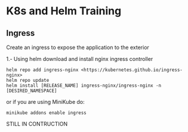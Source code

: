 # K8s and Helm Training

## Ingress

Create an ingress to expose the application to the exterior

1.- Using helm download and install nginx ingress controller

    helm repo add ingress-nginx <https://kubernetes.github.io/ingress-nginx>
    helm repo update
    helm install [RELEASE_NAME] ingress-nginx/ingress-nginx -n [DESIRED_NAMESPACE]

or if you are using MiniKube do:

    minikube addons enable ingress

STILL IN CONTRUCTION
